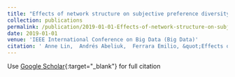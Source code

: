 ```yaml
---
title: "Effects of network structure on subjective preference diversity."
collection: publications
permalink: /publication/2019-01-01-Effects-of-network-structure-on-subjective-preference-diversity
date: 2019-01-01
venue: 'IEEE International Conference on Big Data (Big Data)'
citation: ' Anne Lin,  Andrés Abeliuk,  Ferrara Emilio, &quot;Effects of network structure on subjective preference diversity..&quot; IEEE International Conference on Big Data (Big Data), 2019.'
---
```

Use [Google Scholar](https://scholar.google.com/scholar?q=Effects+of+network+structure+on+subjective+preference+diversity.){:target="_blank"} for full citation